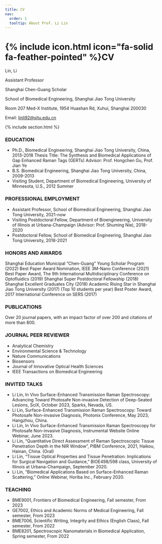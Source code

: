 ```yaml
---
title: CV
nav:
  order: 1
  tooltip: About Prof. Li Lin
---
```


# {% include icon.html icon="fa-solid fa-feather-pointed" %}CV

Lin, Li 

Assistant Professor

Shanghai Chen-Guang Scholar 

School of Biomedical Engineering, Shanghai Jiao Tong University 

Room 207 Med-X Institute, 1954 Huashan Rd, Xuhui, Shanghai 200030

Email: linli92@sjtu.edu.cn

{% include section.html %}

### EDUCATION                                                                
- Ph.D., Biomedical Engineering, Shanghai Jiao Tong University, China, 2013-2018
Thesis Title: The Synthesis and Biomedical Applications of Gap Enhanced Raman Tags (GERTs)
Advisor: Prof. Hongchen Gu, Prof. Jian Ye
- B.S.	Biomedical Engineering, Shanghai Jiao Tong University, China, 2009-2013
- Visiting Student, Department of Biomedical Engineering, University of Minnesota, U.S., 2012 Summer

### PROFESSIONAL EMPLOYMENT 
- Assistant Professor, School of Biomedical Engineering, Shanghai Jiao Tong University, 2021-now
- Visiting Postdoctoral Fellow, Department of Bioengineering, University of Illinois at Urbana-Champaign (Advisor: Prof. Shuming Nie), 2018-2020
- Postdoctoral Fellow, School of Biomedical Engineering, Shanghai Jiao Tong University, 2018-2021

### HONORS AND AWARDS                                                                  
Shanghai Education Municipal “Chen-Guang” Young Scholar Program (2022)
Best Paper Award Nomination, IEEE 3M-Nano Conference (2021)
Best Paper Award, The 9th International Multidisciplinary Conference on Optofluidics (2019)
Shanghai Super Postdoctoral Fellowship (2018)
Shanghai Excellent Graduates City (2018)
Academic Rising Star in Shanghai Jiao Tong University (2017) (Top 10 students per year)
Best Poster Award, 2017 International Conference on SERS (2017)

### PUBLICATIONS
Over 20 journal papers, with an impact factor of over 200 and citations of more than 800. 

### JOURNAL PEER REVIEWER
- Analytical Chemistry
- Environmental Science & Technology
- Nature Communications
- Biosensors
- Journal of Innovative Optical Health Sciences
- IEEE Transactions on Biomedical Engineering

### INVITED TALKS
- Li Lin, In Vivo Surface-Enhanced Transmission Raman Spectroscopy: Advancing Toward Photosafe Non-invasive Detection of Deep-Seated Lesions, SciX, October 2023, Sparks, Nevada, US.
- Li Lin, Surface-Enhanced Transmission Raman Spectroscopy: Toward Photosafe Non-invasive Diagnosis, Photonix Conference, May 2023, Hangzhou, China.
- Li Lin, In Vivo Surface-Enhanced Transmission Raman Spectroscopy for Photosafe Non-invasive Diagnosis, Instrumental Website Online Webinar, June 2023.
- Li Lin, “Quantitative Direct Assessment of Raman Spectroscopic Tissue Penetration Depth in the NIR Window”, PIBM Conference, 2021, Haikou, Hainan, China. (Oral)
- Li Lin, “Tissue Optical Properties and Tissue Penetration: Implications for Surgical Navigation and Guidance,” BIOE498/598 class, University of Illinois at Urbana-Champaign, September 2020.
- Li Lin, “Biomedical Applications Based on Surface-Enhanced Raman Scattering,” Online Webinar, Horiba Inc., February 2020.

### TEACHING
- BME9001, Frontiers of Biomedical Engineering, Fall semester, From 2023
- GE7002, Ethics and Academic Norms of Medical Engineering, Fall semester, From 2023
- BME7006, Scientific Writing, Integrity and Ethics (English Class), Fall semester, From 2022
- BME8201, Spectroscopic Nanomaterials in Biomedical Application, Spring semester, From 2022
